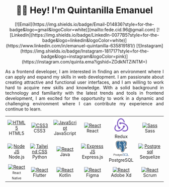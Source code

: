 <h1 align="center">✌🏻 Hey! I'm Quintanilla Emanuel</h1>

<div align="center">
[![Email](https://img.shields.io/badge/Email-D14836?style=for-the-badge&logo=gmail&logoColor=white)](mailto:fede.cid.96@gmail.com)
[![LinkedIn](https://img.shields.io/badge/LinkedIn-0077B5?style=for-the-badge&logo=linkedin&logoColor=white)](https://www.linkedin.com/in/emanuel-quintanilla-635819181/)
[![Instagram](https://img.shields.io/badge/Instagram-181717?style=for-the-badge&logo=instagram&logoColor=pink)](https://instagram.com/quinta.ema?igshid=ZDdkNTZiNTM=)
<div>
<p align='justify'>
As a frontend developer, I am interested in finding an environment where I can apply and expand my skills in web development. I am passionate about creating attractive and functional user interfaces, and I am willing to work hard to acquire new skills and knowledge. With a solid background in technology and familiarity with the latest trends and tools in frontend development, I am excited for the opportunity to work in a dynamic and challenging environment where I can contribute my experience and continue to learn.
</p>


<table align="center">
  <tr>
    <td align="center" width="100">
      <a href="#">
        <img src="https://upload.wikimedia.org/wikipedia/commons/6/61/HTML5_logo_and_wordmark.svg" width="50" height="50" alt="HTML5" />
      </a>
      <br>HTML5
    </td>
    <td align="center" width="100">
      <a href="#">
        <img src="https://upload.wikimedia.org/wikipedia/commons/d/d5/CSS3_logo_and_wordmark.svg" width="50" height="50" alt="CSS3" />
      </a>
      <br>CSS3
    </td>
    <td align="center" width="100">
      <a href="#">
        <img src="https://upload.wikimedia.org/wikipedia/commons/9/99/Unofficial_JavaScript_logo_2.svg" width="36" height="36" alt="JavaScript" />
      </a>
      <br>JavaScript
    </td>
    <td align="center" width="100">
      <a href="#">
        <img src="https://www.vectorlogo.zone/logos/reactjs/reactjs-icon.svg" width="50" height="50" alt="React" />
      </a>
      <br>React
    </td>
    <td align="center" width="100">
      <a href="#">
        <img src="https://raw.githubusercontent.com/sachinverma53121/sachinverma53121/master/icons/redux.png" width="50" height="50" alt="Redux" />
      </a>
      <br>Redux
    </td>
    <td align="center"  width="100">
      <a href="#">
        <img src="https://upload.wikimedia.org/wikipedia/commons/9/96/Sass_Logo_Color.svg" width="50" height="50" alt="Sass" />
      </a>
      <br>Sass
    </td>
  </tr>
  
  <tr>
    <td align="center" width="100">
      <a href="#">
        <img src="https://nodejs.dev/static/images/logos/nodejs-new-pantone-white.svg" width="50" height="50" alt="NodeJS" />
      </a>
      <br>Node.js
    </td>
    <td align="center"  width="100">
      <a href="#">
        <img src="https://upload.wikimedia.org/wikipedia/commons/thumb/1/1f/Python_logo_01.svg/800px-Python_logo_01.svg.png" width="50" height="50" alt="Tailwind CSS" />
      </a>
      <br>Python
    </td>
    <td align="center" width="100">
      <a href="#">
        <img src="https://user-images.githubusercontent.com/74881239/209391290-2bcd19ea-f952-43b2-be00-93ce6da39c3a.png" width="50" height="50" alt="React" />
      </a>
      <br>Java
    </td>
    <td align="center" width="100"> 
      <a href="#" >
        <img src="https://assets.website-files.com/61ca3f775a79ec5f87fcf937/6202fcdee5ee8636a145a41b_1234.png" width="50" height="50" alt="ExpressJS" />
      </a>
      <br>Express.js
    </td>
    <td align="center" width="100">
      <a href="#">
        <img src="https://raw.githubusercontent.com/sachinverma53121/sachinverma53121/master/icons/psql.png" width="50" height="50" alt="Postgresql" />
      </a>
      <br>PostgreSQL
    </td>
    <td align="center" width="100">
      <a href="#">
        <img src="https://seeklogo.com/images/S/sequelize-logo-9A5075DB9F-seeklogo.com.png" width="46" height="50" alt="Postgresql" />
      </a>
      <br>Sequelize
    </td>
    
  </tr>
  
  
  
  
  <tr>
    <td size="1" align="center" width="100">
      <a href="#">
        <img src="https://www.vectorlogo.zone/logos/reactjs/reactjs-icon.svg" width="50" height="50" alt="React" />
      </a>
      <br><font size="1">React Native</font>
    </td>
    <td align="center" width="100">
      <a href="#">
        <img src="https://storage.googleapis.com/cms-storage-bucket/0dbfcc7a59cd1cf16282.png" width="40" height="50" alt="React" />
      </a>
      <br>Flutter
    </td>
    <td align="center" width="100">
      <a href="#">
        <img src="https://upload.wikimedia.org/wikipedia/commons/7/74/Kotlin_Icon.png" width="42" height="50" alt="React" />
      </a>
      <br>Kotlin
    </td>
    <td align="center" width="100">
      <a href="#">
        <img src="https://upload.wikimedia.org/wikipedia/commons/thumb/3/33/Figma-logo.svg/1667px-Figma-logo.svg.png" width="36" height="50" alt="React" />
      </a>
      <br>Figma
    </td>
    <td align="center" width="100">
      <a href="#">
        <img src="https://upload.wikimedia.org/wikipedia/commons/thumb/c/c2/Adobe_XD_CC_icon.svg/2101px-Adobe_XD_CC_icon.svg.png" width="50" height="50" alt="React" />
      </a>
      <br>Adobe Xd
    </td>
    <td align="center" width="100">
      <a href="#">
        <img src="https://www.scrum.org/themes/custom/scrumorg_v2/assets/images/logo-250.png" width="50" height="50" alt="React" />
      </a>
      <br>Scrum
    </td>
  
  
  </tr>
</table>



<!--
**Emanuel85/Emanuel85** is a ✨ _special_ ✨ repository because its `README.md` (this file) appears on your GitHub profile.

Here are some ideas to get you started:

- 🔭 I’m currently working on ...
- 🌱 I’m currently learning ...
- 👯 I’m looking to collaborate on ...
- 🤔 I’m looking for help with ...
- 💬 Ask me about ...
- 📫 How to reach me: ...
- 😄 Pronouns: ...
- ⚡ Fun fact: ...
-->
